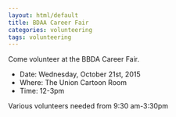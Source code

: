 ```yaml
---
layout: html/default
title: BDAA Career Fair
categories: volunteering
tags: volunteering
---
```


Come volunteer at the BBDA Career Fair.

- Date: Wednesday, October 21st, 2015
- Where: The Union Cartoon Room
- Time: 12-3pm

Various volunteers needed from 9:30 am-3:30pm
